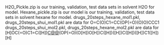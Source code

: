 H2O_Pickle.zip is our training, validation, test data sets in solvent H2O for model.
Hexane_pickle.zip is our model is our training, validation, test data sets in solvent hexane for model.
drugs_20steps_hexane_mol1.pkl, drugs_20steps_shui_mol1.pkl are data for O=C(O)C1=CC(OP(=O)(O)O)CCC1
drugs_20steps_shui_mol2.pkl, drugs_20steps_hexane_mol2.pkl are data for [H]OC(=O)C1=C([H])[C@@]([H])(OP(=O)(O[H])O[H])C([H])([H])C([H])([H])C1([H])[H]
